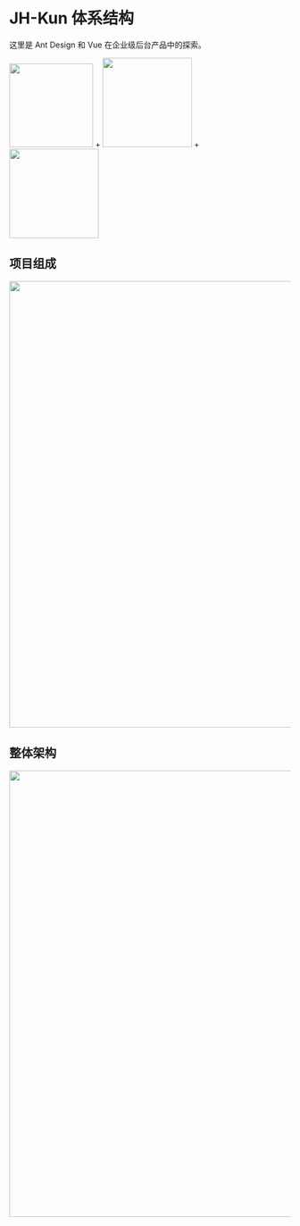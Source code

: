 # JH-Kun 体系结构

这里是 Ant Design 和 Vue 在企业级后台产品中的探索。

<div class="pic-plus">
  <img width="150" src="http://192.168.5.117/jxstjh-framework/jxstjh-kun/raw/master/docs/vue/assets/ant.png">
  <span>+</span>
  <img width="160" src="http://192.168.5.117/jxstjh-framework/jxstjh-kun/raw/master/docs/vue/assets/vue.png">
  <span>+</span>
  <img width="160" src="http://192.168.5.117/jxstjh-framework/jxstjh-kun/raw/master/docs/vue/assets/jh.png">
</div>

## 项目组成
<div >
  <img width="800" src="http://192.168.5.117/jxstjh-framework/jxstjh-kun/raw/master/docs/vue/assets/png.png">
</div>


## 整体架构
<div >
  <img width="800" src="http://192.168.5.117/jxstjh-framework/jxstjh-kun/raw/master/docs/vue/assets/jxstjh.png">
</div>
